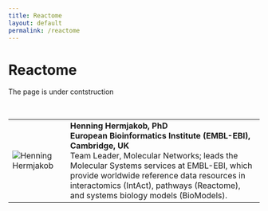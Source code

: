 ```yaml
---
title: Reactome
layout: default
permalink: /reactome
---
```


# Reactome

The page is under contstruction

<br>

<table>
<tr>
<td style="width: 100px;"><img src="../images/team/HenningHermjakob.jpg" alt="Henning Hermjakob" /></td>
<td><strong>Henning Hermjakob, PhD</strong><br />
<strong>European Bioinformatics Institute (EMBL-EBI), Cambridge, UK</strong><br />
Team Leader, Molecular Networks; leads the Molecular Systems services at EMBL-EBI, which provide worldwide reference data resources in interactomics (IntAct), pathways (Reactome), and systems biology models (BioModels).</td>
</tr>
  
